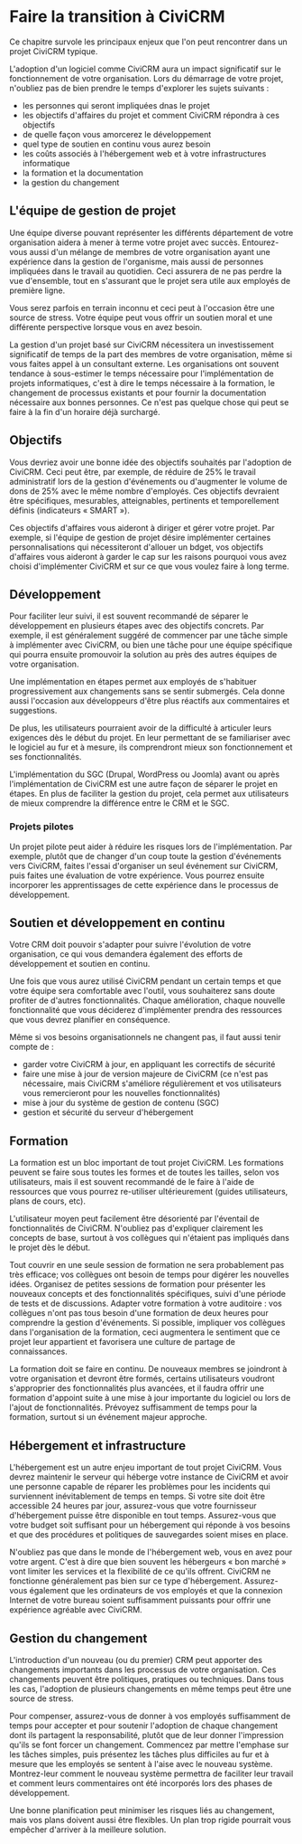 Faire la transition à CiviCRM
========================

Ce chapitre survole les principaux enjeux que l'on peut rencontrer dans un projet CiviCRM typique.

L'adoption d'un logiciel comme CiviCRM aura un impact significatif sur le fonctionnement de votre organisation. Lors du démarrage de votre projet, n'oubliez pas de bien prendre le temps d'explorer les sujets suivants : 

-   les personnes qui seront impliquées dnas le projet
-   les objectifs d'affaires du projet et comment CiviCRM répondra à ces objectifs
-   de quelle façon vous amorcerez le développement
-   quel type de soutien en continu vous aurez besoin
-   les coûts associés à l'hébergement web et à votre infrastructures informatique
-   la formation et la documentation
-   la gestion du changement

L'équipe de gestion de projet
---------------------------

Une équipe diverse pouvant représenter les différents département de votre organisation aidera à mener à terme votre projet avec succès. Entourez-vous aussi d'un mélange de membres de votre organisation ayant une expérience dans la gestion de l'organisme, mais aussi de personnes impliquées dans le travail au quotidien. Ceci assurera de ne pas perdre la vue d'ensemble, tout en s'assurant que le projet sera utile aux employés de première ligne.

Vous serez parfois en terrain inconnu et ceci peut à l'occasion être une source de stress. Votre équipe peut vous offrir un soutien moral et une différente perspective lorsque vous en avez besoin.

La gestion d'un projet basé sur CiviCRM nécessitera un investissement significatif de temps de la part des membres de votre organisation, même si vous faites appel à un consultant externe. Les organisations ont souvent tendance à sous-estimer le temps nécessaire  pour l'implémentation de projets informatiques, c'est à dire le temps nécessaire à la formation, le changement de processus existants et pour fournir la documentation nécessaire aux bonnes personnes. Ce n'est pas quelque chose qui peut se faire à la fin d'un horaire déjà surchargé.

Objectifs
-----

Vous devriez avoir une bonne idée des objectifs souhaités par l'adoption de CiviCRM. Ceci peut être, par exemple, de réduire de 25% le travail administratif lors de la gestion d'événements ou d'augmenter le volume de dons de 25% avec le même nombre d'employés. Ces objectifs devraient être spécifiques, mesurables, atteignables, pertinents et temporellement définis (indicateurs « SMART »).

Ces objectifs d'affaires vous aideront à diriger et gérer votre projet. Par exemple, si l'équipe de gestion de projet désire implémenter certaines personnalisations qui nécessiteront d'allouer un bdget, vos objectifs d'affaires vous aideront à garder le cap sur les raisons pourquoi vous avez choisi d'implémenter CiviCRM et sur ce que vous voulez faire à long terme.

Développement
-----------

Pour faciliter leur suivi, il est souvent recommandé de séparer le développement en plusieurs étapes avec des objectifs concrets. Par exemple, il est généralement suggéré de commencer par une tâche simple à implémenter avec CiviCRM, ou bien une tâche pour une équipe spécifique qui pourra ensuite promouvoir la solution au près des autres équipes de votre organisation.

Une implémentation en étapes permet aux employés de s'habituer progressivement aux changements sans se sentir submergés. Cela donne aussi l'occasion aux développeurs d'être plus réactifs aux commentaires et suggestions.

De plus, les utilisateurs pourraient avoir de la difficulté à articuler leurs exigences dès le début du projet. En leur permettant de se familiariser avec le logiciel au fur et à mesure, ils comprendront mieux son fonctionnement et ses fonctionnalités.

L'implémentation du SGC (Drupal, WordPress ou Joomla) avant ou après l'implémentation de CiviCRM est une autre façon de séparer le projet en étapes. En plus de faciliter la gestion du projet, cela permet aux utilisateurs de mieux comprendre la différence entre le CRM et le SGC.

### Projets pilotes

Un projet pilote peut aider à réduire les risques lors de l'implémentation. Par exemple, plutôt que de changer d'un coup toute la gestion d'événements vers CiviCRM, faites l'essai d'organiser un seul événement sur CiviCRM, puis faites une évaluation de votre expérience. Vous pourrez ensuite incorporer les apprentissages de cette expérience dans le processus de développement.

Soutien et développement en continu
-------------------------------

Votre CRM doit pouvoir s'adapter pour suivre l'évolution de votre organisation, ce qui vous demandera également des efforts de développement et soutien en continu.

Une fois que vous aurez utilisé CiviCRM pendant un certain temps et que votre équipe sera comfortable avec l'outil, vous souhaiterez sans doute profiter de d'autres fonctionnalités. Chaque amélioration, chaque nouvelle fonctionnalité que vous déciderez d'implémenter prendra des ressources que vous devrez planifier en conséquence.

Même si vos besoins organisationnels ne changent pas, il faut aussi tenir compte de :

-  garder votre CiviCRM à jour, en appliquant les correctifs de sécurité
-  faire une mise à jour de version majeure de CiviCRM (ce n'est pas nécessaire, mais CiviCRM s'améliore régulièrement et vos utilisateurs vous remercieront pour les nouvelles fonctionnalités)
-  mise à jour du système de gestion de contenu (SGC)
-  gestion et sécurité du serveur d'hébergement

Formation
--------

La formation est un bloc important de tout projet CiviCRM. Les formations peuvent se faire sous toutes les formes et de toutes les tailles, selon vos utilisateurs, mais il est souvent recommandé de le faire à l'aide de ressources que vous pourrez re-utiliser ultérieurement (guides utilisateurs, plans de cours, etc).

L'utilisateur moyen peut facilement être désorienté par l'éventail de fonctionnalités de CiviCRM. N'oubliez pas d'expliquer clairement les concepts de base, surtout à vos collègues qui n'étaient pas impliqués dans le projet dès le début.

Tout couvrir en une seule session de formation ne sera probablement pas très efficace; vos collègues ont besoin de temps pour digérer les nouvelles idées. Organisez de petites sessions de formation pour présenter les nouveaux concepts et des fonctionnalités spécifiques, suivi d'une période de tests et de discussions. Adapter votre formation à votre auditoire : vos collègues n'ont pas tous besoin d'une formation de deux heures pour comprendre la gestion d'événements. Si possible, impliquer vos collègues dans l'organisation de la formation, ceci augmentera le sentiment que ce projet leur appartient et favorisera une culture de partage de connaissances.

La formation doit se faire en continu. De nouveaux membres se joindront à votre organisation et devront être formés, certains utilisateurs voudront s'approprier des fonctionnalités plus avancées, et il faudra offrir une formation d'appoint suite à une mise à jour importante du logiciel ou lors de l'ajout de fonctionnalités. Prévoyez suffisamment de temps pour la formation, surtout si un événement majeur approche.

Hébergement et infrastructure
--------------------------

L'hébergement est un autre enjeu important de tout projet CiviCRM. Vous devrez maintenir le serveur qui héberge votre instance de CiviCRM et avoir une personne capable de réparer les problèmes pour les incidents qui surviennent inévitablement de temps en temps. Si votre site doit être accessible 24 heures par jour, assurez-vous que votre fournisseur d'hébergement puisse être disponible en tout temps. Assurez-vous que votre budget soit suffisant pour un hébergement qui réponde à vos besoins et que des procédures et politiques de sauvegardes soient mises en place.

N'oubliez pas que dans le monde de l'hébergement web, vous en avez pour votre argent. C'est à dire que bien souvent les hébergeurs « bon marché » vont limiter les services et la flexibilité de ce qu'ils offrent. CiviCRM ne fonctionne généralement pas bien sur ce type d'hébergement. Assurez-vous également que les ordinateurs de vos employés et que la connexion Internet de votre bureau soient suffisamment puissants pour offrir une expérience agréable avec CiviCRM.

Gestion du changement
-----------------

L'introduction d'un nouveau (ou du premier) CRM peut apporter des changements importants dans les processus de votre organisation. Ces changements peuvent être politiques, pratiques ou techniques. Dans tous les cas, l'adoption de plusieurs changements en même temps peut être une source de stress.

Pour compenser, assurez-vous de donner à vos employés suffisamment de temps pour accepter et pour soutenir l'adoption de chaque changement dont ils partagent la responsabilité, plutôt que de leur donner l'impression qu'ils se font forcer un changement. Commencez par mettre l'emphase sur les tâches simples, puis présentez les tâches plus difficiles au fur et à mesure que les employés se sentent à l'aise avec le nouveau système. Montrez-leur comment le nouveau système permettra de faciliter leur travail et comment leurs commentaires ont été incorporés lors des phases de développement.

Une bonne planification peut minimiser les risques liés au changement, mais vos plans doivent aussi être flexibles. Un plan trop rigide pourrait vous empêcher d'arriver à la meilleure solution.
